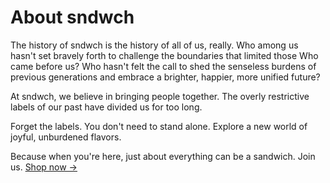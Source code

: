 # About sndwch

The history of sndwch is the history of all of us, really. Who among us hasn't set
bravely forth to challenge the boundaries that limited those Who came before us? Who
hasn't felt the call to shed the senseless burdens of previous generations and embrace a
brighter, happier, more unified future?

At sndwch, we believe in bringing people together. The overly restrictive labels of our
past have divided us for too long.

Forget the labels. You don't need to stand alone. Explore a new world of joyful,
unburdened flavors.

Because when you're here, just about everything can be a sandwich.
Join us. [Shop now &rarr;](/shop)